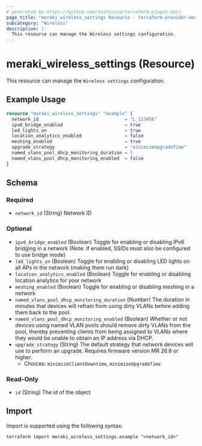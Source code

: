 ```yaml
---
# generated by https://github.com/hashicorp/terraform-plugin-docs
page_title: "meraki_wireless_settings Resource - terraform-provider-meraki"
subcategory: "Wireless"
description: |-
  This resource can manage the Wireless settings configuration.
---
```


# meraki_wireless_settings (Resource)

This resource can manage the `Wireless settings` configuration.

## Example Usage

```terraform
resource "meraki_wireless_settings" "example" {
  network_id                                = "L_123456"
  ipv6_bridge_enabled                       = true
  led_lights_on                             = true
  location_analytics_enabled                = false
  meshing_enabled                           = true
  upgrade_strategy                          = "minimizeUpgradeTime"
  named_vlans_pool_dhcp_monitoring_duration = 5
  named_vlans_pool_dhcp_monitoring_enabled  = false
}
```

<!-- schema generated by tfplugindocs -->
## Schema

### Required

- `network_id` (String) Network ID

### Optional

- `ipv6_bridge_enabled` (Boolean) Toggle for enabling or disabling IPv6 bridging in a network (Note: if enabled, SSIDs must also be configured to use bridge mode)
- `led_lights_on` (Boolean) Toggle for enabling or disabling LED lights on all APs in the network (making them run dark)
- `location_analytics_enabled` (Boolean) Toggle for enabling or disabling location analytics for your network
- `meshing_enabled` (Boolean) Toggle for enabling or disabling meshing in a network
- `named_vlans_pool_dhcp_monitoring_duration` (Number) The duration in minutes that devices will refrain from using dirty VLANs before adding them back to the pool.
- `named_vlans_pool_dhcp_monitoring_enabled` (Boolean) Whether or not devices using named VLAN pools should remove dirty VLANs from the pool, thereby preventing clients from being assigned to VLANs where they would be unable to obtain an IP address via DHCP.
- `upgrade_strategy` (String) The default strategy that network devices will use to perform an upgrade. Requires firmware version MR 26.8 or higher.
  - Choices: `minimizeClientDowntime`, `minimizeUpgradeTime`

### Read-Only

- `id` (String) The id of the object

## Import

Import is supported using the following syntax:

```shell
terraform import meraki_wireless_settings.example "<network_id>"
```
